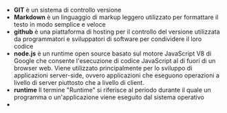 * **GIT** è un sistema di controllo versione
* **Markdown** è un linguaggio di markup leggero utilizzato per formattare il testo in modo semplice e veloce
* **github** è una piattaforma di hosting per il controllo del versione utilizzata da programmatori e sviluppatori di software per condividere il loro codice
* **node.js**  è un runtime open source basato sul motore JavaScript V8 di Google che consente l'esecuzione di codice JavaScript al di fuori di un browser web. Viene utilizzato principalmente per lo sviluppo di applicazioni server-side, ovvero applicazioni che eseguono operazioni a livello di server piuttosto che a livello di client.
* **runtime** Il termine "Runtime" si riferisce al periodo durante il quale un programma o un'applicazione viene eseguito dal sistema operativo
* 